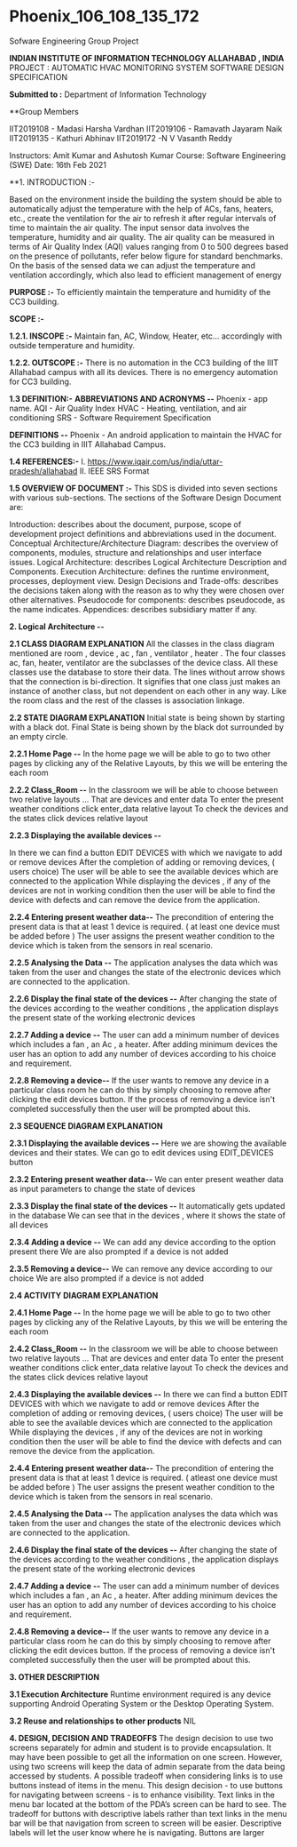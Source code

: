# Phoenix_106_108_135_172
Sofware Engineering Group Project

**INDIAN INSTITUTE OF INFORMATION TECHNOLOGY ALLAHABAD , INDIA**
PROJECT : AUTOMATIC HVAC MONITORING SYSTEM 
SOFTWARE DESIGN SPECIFICATION

**Submitted to :**
Department of Information Technology

**Group Members 

IIT2019108 - Madasi Harsha Vardhan
IIT2019106 - Ramavath Jayaram Naik
IIT2019135 - Kathuri Abhinav
IIT2019172 -N V Vasanth Reddy

Instructors: Amit Kumar and Ashutosh Kumar 
Course: Software Engineering (SWE) 
Date: 16th Feb 2021


**1. INTRODUCTION :-

Based on the environment inside the building the system should be able to automatically adjust the temperature with the help of ACs, fans, heaters, etc., create the ventilation for the air to refresh it after regular intervals of time to maintain the air quality. The input sensor data involves the temperature, humidity and air quality. The air quality can be measured in terms of Air Quality Index (AQI) values ranging from 0 to 500 degrees based on the presence of pollutants, refer below figure for standard benchmarks. On the basis of the sensed data we can adjust the temperature and ventilation accordingly, which also lead to efficient management of energy

**PURPOSE :-**
To efficiently maintain the temperature and humidity of the CC3 building.

**SCOPE :-**

**1.2.1. INSCOPE :-**
Maintain fan, AC, Window, Heater, etc… accordingly with outside temperature and humidity. 

**1.2.2. OUTSCOPE :-**
There is no automation in the CC3 building of the IIIT Allahabad campus with all its devices.
There is no emergency automation for CC3 building.


**1.3     DEFINITION:-**
**ABBREVIATIONS AND ACRONYMS --**
Phoenix - app name.
AQI - Air Quality Index
HVAC - Heating, ventilation, and air conditioning
SRS - Software Requirement Specification


**DEFINITIONS  --**
Phoenix - An android application to maintain the HVAC for the CC3 building in IIIT Allahabad Campus.

**1.4 	REFERENCES:-**
	I.	https://www.iqair.com/us/india/uttar-pradesh/allahabad
	II.	IEEE SRS Format


**1.5	OVERVIEW OF DOCUMENT :-**
This SDS is divided into seven sections with various sub-sections. The sections of the Software Design Document are:

Introduction: describes about the document, purpose, scope of development project definitions and abbreviations used in the document.
Conceptual Architecture/Architecture Diagram: describes the overview of components, modules, structure and relationships and user interface issues.
Logical Architecture: describes Logical Architecture Description and Components.
Execution Architecture: defines the runtime environment, processes, deployment view.
Design Decisions and Trade-offs: describes the decisions taken along with the reason as to why they were chosen over other alternatives.
Pseudocode for components: describes pseudocode, as the name indicates.
Appendices: describes subsidiary matter if any.


**2. Logical Architecture --**

**2.1 CLASS DIAGRAM EXPLANATION**
All the classes in the class diagram mentioned are room , device , ac , fan , ventilator , heater .
The four classes ac, fan, heater, ventilator are the subclasses of the device class.
All these classes use the database to store their data.
The lines without arrow shows that the connection is bi-direction. It signifies
that one class just makes an instance of another class, but not dependent on each other in any way.
Like the room class and the rest of the classes is association linkage.

**2.2 STATE DIAGRAM EXPLANATION**
Initial state is being shown by starting with a black dot. Final State is being
shown by the black dot surrounded by an empty circle.

**2.2.1 Home Page --**
In the home page we will be able to go to two other pages by clicking any of the Relative Layouts, by this we will be entering the each room

**2.2.2 Class_Room --**
In the classroom we will be able to choose between two relative layouts …
That are devices and enter data
To enter the present weather conditions click enter_data relative layout
To check the devices and the states click devices relative layout

**2.2.3 Displaying the available devices  --**

In there we can find a button EDIT DEVICES with which we navigate to add or remove devices
After the  completion of adding  or removing devices, ( users choice) The user will be able to see the available devices which are connected to the application
While displaying the devices , if any of the devices are not in working condition then the user will be able to find the device with defects and can remove the device from the application.

**2.2.4 Entering present weather data--**
The precondition of entering the present data is that at least 1 device is required. ( at least one device must be added before )
The user assigns the present weather condition to the device which is taken from the sensors in real scenario.

**2.2.5 Analysing the Data --**
The application analyses the  data which was taken from  the user and changes the state of the  electronic devices which are connected to the application.

**2.2.6 Display the final state of the  devices --**
After changing the state of the devices according to the weather conditions , the application displays the present state of the working electronic devices

**2.2.7 Adding a device --**
The user can add a minimum number of  devices  which includes a fan , an Ac , a heater. After adding minimum devices the user has an option to add any number of devices according to his choice and requirement.

**2.2.8 Removing a device--**
If the user wants to remove any device in a particular class room he can do this by simply choosing to remove after clicking the edit devices button.
If the process of removing a device isn't completed successfully then the user will be prompted about this.

**2.3 SEQUENCE DIAGRAM EXPLANATION**

**2.3.1 Displaying the available devices  --**
Here we are showing the available devices and their states.
We can go to edit devices using EDIT_DEVICES button 

**2.3.2 Entering present weather data--**
We can enter present weather data as input parameters to change the state of devices

**2.3.3 Display the final state of the  devices --**
It automatically gets updated in the database
We can see that in the devices , where it shows the state of all devices

**2.3.4 Adding a device --**
We can add any device according to the option present there
We are also prompted if a device is not added

**2.3.5 Removing a device--**
We can remove any device according to our choice
We are also prompted if a device is not added


**2.4 ACTIVITY DIAGRAM EXPLANATION**

**2.4.1 Home Page --**
In the home page we will be able to go to two other pages by clicking any of the Relative Layouts, by this we will be entering the each room

**2.4.2 Class_Room --**
In the classroom we will be able to choose between two relative layouts …
That are devices and enter data
To enter the present weather conditions click enter_data relative layout
To check the devices and the states click devices relative layout

**2.4.3 Displaying the available devices  --**
In there we can find a button EDIT DEVICES with which we navigate to add or remove devices
After the  completion of adding  or removing devices, ( users choice) The user will be able to see the available devices which are connected to the application
While displaying the devices , if any of the devices are not in working condition then the user will be able to find the device with defects and can remove the device from the application.

**2.4.4 Entering present weather data--**
The precondition of entering the present data is that at least 1 device is required. ( atleast one device must be added before )
The user assigns the present weather condition to the device which is taken from the sensors in real scenario.

**2.4.5 Analysing the Data --**
The application analyses the  data which was taken from  the user and changes the state of the  electronic devices which are connected to the application.

**2.4.6 Display the final state of the  devices --**
After changing the state of the devices according to the weather conditions , the application displays the present state of the working electronic devices

**2.4.7 Adding a device --**
The user can add a minimum number of  devices  which includes a fan , an Ac , a heater. After adding minimum devices the user has an option to add any number of devices according to his choice and requirement.

**2.4.8 Removing a device--**
If the user wants to remove any device in a particular class room he can do this by simply choosing to remove after clicking the edit devices button.
If the process of removing a device isn't completed successfully then the user will be prompted about this.


**3. OTHER DESCRIPTION**

**3.1 Execution Architecture**
Runtime environment required is any device supporting Android Operating
System or the Desktop Operating System.

**3.2 Reuse and relationships to other products**
NIL

**4. DESIGN, DECISION AND TRADEOFFS**
The design decision to use two screens separately for admin and student is to provide encapsulation. 
It may have been possible to get all the information on one screen.
However, using two screens will keep the data of admin separate from the data being accessed by students.
A possible tradeoff when considering links is to use buttons instead of items in the menu. 
This design decision - to use buttons for navigating between screens - is to enhance visibility. 
Text links in the menu bar located at the bottom of the PDA’s screen can be hard to see. 
The tradeoff for buttons with descriptive labels rather than  text links in the menu bar will be that navigation from screen to screen will be easier. 
Descriptive labels will let the user know where he is navigating. Buttons are larger
